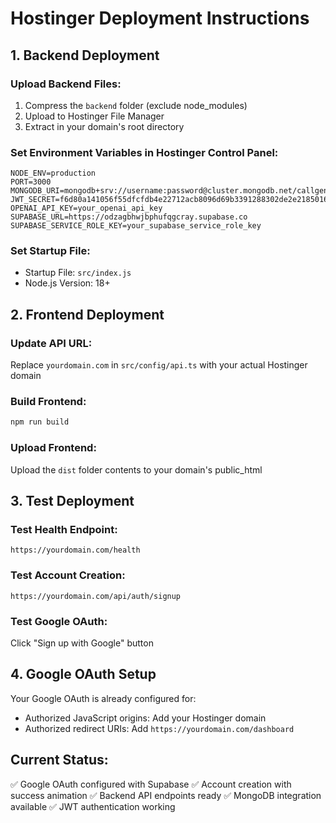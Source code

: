 # Hostinger Deployment Instructions

## 1. Backend Deployment

### Upload Backend Files:
1. Compress the `backend` folder (exclude node_modules)
2. Upload to Hostinger File Manager
3. Extract in your domain's root directory

### Set Environment Variables in Hostinger Control Panel:
```
NODE_ENV=production
PORT=3000
MONGODB_URI=mongodb+srv://username:password@cluster.mongodb.net/callgenie
JWT_SECRET=f6d80a141056f55dfcfdb4e22712acb8096d69b3391288302de2e2185016a75a728d16b9350f3d17a35948c7ea3533365697416520414a51f67e3c516f9f6286
OPENAI_API_KEY=your_openai_api_key
SUPABASE_URL=https://odzagbhwjbphufqgcray.supabase.co
SUPABASE_SERVICE_ROLE_KEY=your_supabase_service_role_key
```

### Set Startup File:
- Startup File: `src/index.js`
- Node.js Version: 18+

## 2. Frontend Deployment

### Update API URL:
Replace `yourdomain.com` in `src/config/api.ts` with your actual Hostinger domain

### Build Frontend:
```bash
npm run build
```

### Upload Frontend:
Upload the `dist` folder contents to your domain's public_html

## 3. Test Deployment

### Test Health Endpoint:
```
https://yourdomain.com/health
```

### Test Account Creation:
```
https://yourdomain.com/api/auth/signup
```

### Test Google OAuth:
Click "Sign up with Google" button

## 4. Google OAuth Setup

Your Google OAuth is already configured for:
- Authorized JavaScript origins: Add your Hostinger domain
- Authorized redirect URIs: Add `https://yourdomain.com/dashboard`

## Current Status:
✅ Google OAuth configured with Supabase
✅ Account creation with success animation
✅ Backend API endpoints ready
✅ MongoDB integration available
✅ JWT authentication working